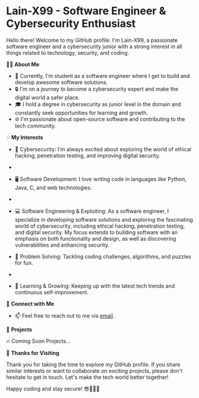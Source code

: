 # Lain-X99 - Software Engineer & Cybersecurity Enthusiast

Hello there! Welcome to my GitHub profile. I'm Lain-X99, a passionate software engineer and a cybersecurity junior with a strong interest in all things related to technology, security, and coding.

👨‍💻 **About Me**

- 💼 Currently, I'm student as a software engineer where I get to build and develop awesome software solutions.
- 🔒 I'm on a journey to become a cybersecurity expert and make the digital world a safer place.
- 🎓 I hold a degree in cybersecurity as junior level in the domain and constantly seek opportunities for learning and growth.
- 🌐 I'm passionate about open-source software and contributing to the tech community.

💡 **My Interests**

- 👾 Cybersecurity: I'm always excited about exploring the world of ethical hacking, penetration testing, and improving digital security.
- 
- 🖥️ Software Development: I love writing code in languages like Python, Java, C, and web technologies.
- 
- 💻 Software Engineering & Exploiting: As a software engineer, I specialize in developing software solutions
  and exploring the fascinating world of cybersecurity, including ethical hacking, penetration testing,
  and digital security. My focus extends to building software with an emphasis on both functionality and design,
  as well as discovering vulnerabilities and enhancing security.

- 🧠 Problem Solving: Tackling coding challenges, algorithms, and puzzles for fun.
- 
- 🚀 Learning & Growing: Keeping up with the latest tech trends and continuous self-improvement.

🔗 **Connect with Me**

- 📫 Feel free to reach out to me via [email](ewkojima23@gmail.com).

🌟 **Projects**

 🔥 Coming Soon Projects...

 

🙏 **Thanks for Visiting**

Thank you for taking the time to explore my GitHub profile. If you share similar interests or want to collaborate on exciting projects,
please don't hesitate to get in touch. Let's make the tech world better together!

Happy coding and stay secure! 😎👨‍💻🔐
